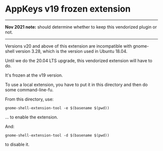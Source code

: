 # AppKeys v19 frozen extension

---

**Nov 2021 note:** should determine whether to keep this vendorized plugin or not.

---

Versions v20 and above of this extension are incompatible with gnome-shell
version 3.28, which is the version used in Ubuntu 18.04.

Until we do the 20.04 LTS upgrade, this vendorized extension will have to do.

It's frozen at the v19 version.

To use a local extension, you have to put it in this directory and then do
some command-line-fu.

From this directory, use:

    gnome-shell-extension-tool -e $(basename $(pwd))

... to enable the extension.

And:

    gnome-shell-extension-tool -d $(basename $(pwd))

to disable it.
